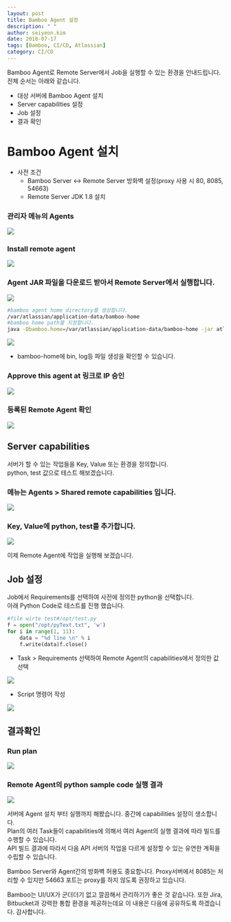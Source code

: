 ```yaml
---
layout: post
title: Bamboo Agent 설정
description: " " 
author: seiyeon.kim
date: 2018-07-17
tags: [Bamboo, CI/CD, Atlassian]
category: CI/CD
---
```

Bamboo Agent로 Remote Server에서 Job을 실행할 수 있는 환경을 안내드립니다.  
전체 순서는 아래와 같습니다.  

* 대상 서버에 Bamboo Agent 설치 
* Server capabilities 설정  
* Job 설정  
* 결과 확인 

# Bamboo Agent 설치

* 사전 조건  
    * Bamboo Server ↔ Remote Server 방화벽 설정(proxy 사용 시 80, 8085, 54663)      
    * Remote Server JDK 1.8 설치     


### 관리자 메뉴의 Agents 
![]({{"/assets/images/41553358/0"}})  

### Install remote agent 
![]({{"/assets/images/41553358/1"}})  


### Agent JAR 파일을 다운로드 받아서 Remote Server에서 실행합니다. 
![]({{"/assets/images/41553358/2"}})  

```bash
#bamboo agent home directory를 생성합니다.   
/var/atlassian/application-data/bamboo-home  
#bamboo home path를 지정합니다.
java -Dbamboo.home=/var/atlassian/application-data/bamboo-home -jar atlassian-bamboo-agent-installer-6.6.1.jar http://13.209.93.233:8085/agentServer/
```

![]({{"/assets/images/41553358/3"}})  
* bamboo-home에 bin, log등 파일 생성을 확인할 수 있습니다.  
###  Approve this agent at 링크로 IP 승인  

![]({{"/assets/images/41553358/4"}})  

###  등록된 Remote Agent 확인 
![]({{"/assets/images/41553358/5"}})  

## Server capabilities  
서버가 할 수 있는 작업들을 Key, Value 또는 환경을 정의합니다.  
python, test 값으로 테스트 해보겠습니다.  
### 메뉴는 Agents > Shared remote capabilities 입니다.  

![]({{"/assets/images/41553358/6"}})  

### Key, Value에 python, test를 추가합니다.  
![]({{"/assets/images/41553358/7"}})  

이제 Remote Agent에 작업을 실행해 보겠습니다.  

## Job 설정
Job에서 Requirements를 선택하여 사전에 정의한 python을 선택합니다.  
아래 Python Code로 테스트를 진행 했습니다.  

```python
#file wirte test#/opt/test.py
f = open("/opt/pyText.txt", 'w')
for i in range(1, 11):
    data = "%d line \n" % i
    f.write(data)f.close()
```
* Task > Requirements 선택하여 Remote Agent의 capabilities에서 정의한 값 선택  

![]({{"/assets/images/41553358/8"}})  

* Script 명령어 작성 

![]({{"/assets/images/41553358/9"}})  

## 결과확인
###  Run plan

![]({{"/assets/images/41553358/10"}})  

###  Remote Agent의 python sample code 실행 결과 

![]({{"/assets/images/41553358/11"}})  

서버에 Agent 설치 부터 실행까지 해봤습니다. 중간에 capabilities 설정이 생소합니다.  
Plan의 여러 Task들이 capabilities에 의해서 여러 Agent의 실행 결과에 따라 빌드를 수행할 수 있습니다.  
API 빌드 결과에 따라서 다음 API 서버의 작업을 다르게 설정할 수 있는 유연한 계획을 수립할 수 있습니다.  

Bamboo Server와 Agent간의 방화벽 허용도 중요합니다. Proxy서버에서 8085는 처리할 수 있지만 54663 포트는 proxy를 하지 않도록 권장하고 있습니다.  

Bamboo는 UI/UX가 군더더기 없고 깔끔해서 관리하기가 좋은 것 같습니다.
또한 Jira, Bitbucket과 강력한 통합 환경을 제공하는데요 이 내용은 다음에 공유하도록 하겠습니다.
감사합니다.
